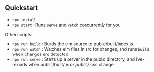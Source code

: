 ## Quickstart

 - `npm install`
 - `npm start` : Runs `serve` and `watch` concurrently for you


Other scripts:

 - `npm run build` : Builds the elm source to public/built/index.js
 - `npm run watch` : Watches elm files in src for changes, and runs `build` when changes are detected
 - `npm run serve` : Starts up a server in the public directory, and live-reloads when public/built/*.js or public/*.css change

